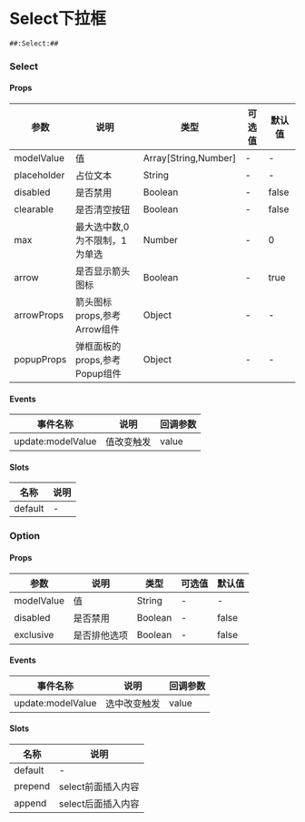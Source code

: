 # Select下拉框

```
##:Select:##
```
### Select

#### Props
| 参数      | 说明    | 类型      | 可选值       | 默认值   |
|---------- |-------- |---------- |------------- |--------- |
| modelValue     | 值   | Array[String,Number]  |   -       |    -    |
| placeholder     | 占位文本   | String  |   -       |    -    |
| disabled     | 是否禁用   | Boolean  |   -       |    false    |
| clearable     | 是否清空按钮   | Boolean  |   -       |    false    |
| max     | 最大选中数,0为不限制，1为单选   | Number  |   -       |    0    |
| arrow     | 是否显示箭头图标   | Boolean  |   -       |    true    |
| arrowProps     | 箭头图标props,参考Arrow组件   | Object  |   -       |    -    |
| popupProps     | 弹框面板的props,参考Popup组件   | Object  |   -       |    -    |


#### Events
| 事件名称 | 说明 | 回调参数 |
|---------|--------|---------|
| update:modelValue| 值改变触发 | value |

#### Slots
| 名称 | 说明 | 
|---------|--------|
| default | - |

### Option

#### Props
| 参数      | 说明    | 类型      | 可选值       | 默认值   |
|---------- |-------- |---------- |------------- |--------- |
| modelValue     | 值   | String  |   -       |    -    |
| disabled     | 是否禁用   | Boolean  |   -       |    false    |
| exclusive     | 是否排他选项   | Boolean  |   -       |    false    |

#### Events
| 事件名称 | 说明 | 回调参数 |
|---------|--------|---------|
| update:modelValue| 选中改变触发 | value |

#### Slots
| 名称 | 说明 | 
|---------|--------|
| default | - |
| prepend | select前面插入内容 |
| append | select后面插入内容 |